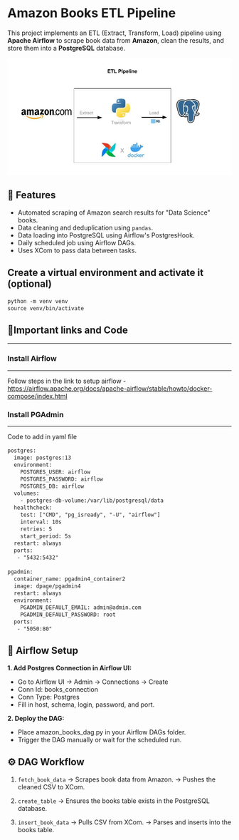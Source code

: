 
# Amazon Books ETL Pipeline

This project implements an ETL (Extract, Transform, Load) pipeline using **Apache Airflow** to scrape book data from **Amazon**, clean the results, and store them into a **PostgreSQL** database.

![alt text](images/design-pipeline.jpg)

## 🚀 Features

- Automated scraping of Amazon search results for "Data Science" books.
- Data cleaning and deduplication using `pandas`.
- Data loading into PostgreSQL using Airflow's PostgresHook.
- Daily scheduled job using Airflow DAGs.
- Uses XCom to pass data between tasks.

## Create a virtual environment and activate it (optional)

    python -m venv venv
    source venv/bin/activate


## 🔗Important links and Code
-----

### Install Airflow 
-----

Follow steps in the link to setup airflow - https://airflow.apache.org/docs/apache-airflow/stable/howto/docker-compose/index.html

### Install PGAdmin 
-----
Code to add in yaml file 

    postgres:
      image: postgres:13
      environment:
        POSTGRES_USER: airflow
        POSTGRES_PASSWORD: airflow
        POSTGRES_DB: airflow
      volumes:
        - postgres-db-volume:/var/lib/postgresql/data
      healthcheck:
        test: ["CMD", "pg_isready", "-U", "airflow"]
        interval: 10s
        retries: 5
        start_period: 5s
      restart: always
      ports:
       - "5432:5432"
  
    pgadmin:
      container_name: pgadmin4_container2
      image: dpage/pgadmin4  
      restart: always  
      environment:
        PGADMIN_DEFAULT_EMAIL: admin@admin.com
        PGADMIN_DEFAULT_PASSWORD: root  
      ports:
       - "5050:80"

       
## 🔧 Airflow Setup
**1. Add Postgres Connection in Airflow UI:**
- Go to Airflow UI → Admin → Connections → Create
- Conn Id: books_connection
- Conn Type: Postgres
- Fill in host, schema, login, password, and port.

**2. Deploy the DAG:**
- Place amazon_books_dag.py in your Airflow DAGs folder.
- Trigger the DAG manually or wait for the scheduled run.


## ⚙️ DAG Workflow
1. `fetch_book_data`
    -> Scrapes book data from Amazon.
    -> Pushes the cleaned CSV to XCom.

2. `create_table`
    -> Ensures the books table exists in the PostgreSQL database.

3. `insert_book_data`
    -> Pulls CSV from XCom.
    -> Parses and inserts into the books table.

